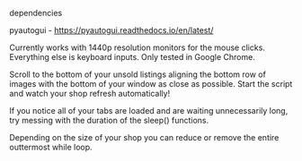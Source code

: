 dependencies

pyautogui - https://pyautogui.readthedocs.io/en/latest/

Currently works with 1440p resolution monitors for the mouse clicks.
Everything else is keyboard inputs.
Only tested in Google Chrome.

Scroll to the bottom of your unsold listings aligning the bottom row of images with the bottom of your window as close as possible. Start the script and watch your shop refresh automatically!

If you notice all of your tabs are loaded and are waiting unnecessarily long, try messing with the duration of the sleep() functions.

Depending on the size of your shop you can reduce or remove the entire outtermost while loop.
